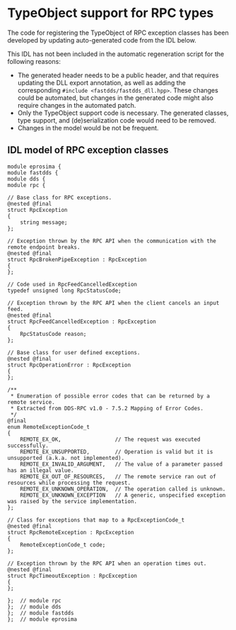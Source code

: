 # TypeObject support for RPC types

The code for registering the TypeObject of RPC exception classes has been developed by updating
auto-generated code from the IDL below.

This IDL has not been included in the automatic regeneration script for the following reasons:

* The generated header needs to be a public header, and that requires updating the DLL export
  annotation, as well as adding the corresponding `#include <fastdds/fastdds_dll.hpp>`.
  These changes could be automated, but changes in the generated code might also require changes
  in the automated patch.
* Only the TypeObject support code is necessary.
  The generated classes, type support, and (de)serialization code would need to be removed.
* Changes in the model would be not be frequent.

## IDL model of RPC exception classes

```
module eprosima {
module fastdds {
module dds {
module rpc {

// Base class for RPC exceptions.
@nested @final
struct RpcException
{
    string message;
};

// Exception thrown by the RPC API when the communication with the remote endpoint breaks.
@nested @final
struct RpcBrokenPipeException : RpcException
{
};

// Code used in RpcFeedCancelledException
typedef unsigned long RpcStatusCode;

// Exception thrown by the RPC API when the client cancels an input feed.
@nested @final
struct RpcFeedCancelledException : RpcException
{
    RpcStatusCode reason;
};

// Base class for user defined exceptions.
@nested @final
struct RpcOperationError : RpcException
{
};

/**
 * Enumeration of possible error codes that can be returned by a remote service.
 * Extracted from DDS-RPC v1.0 - 7.5.2 Mapping of Error Codes.
 */
@final
enum RemoteExceptionCode_t
{
    REMOTE_EX_OK,                 // The request was executed successfully.
    REMOTE_EX_UNSUPPORTED,        // Operation is valid but it is unsupported (a.k.a. not implemented).
    REMOTE_EX_INVALID_ARGUMENT,   // The value of a parameter passed has an illegal value.
    REMOTE_EX_OUT_OF_RESOURCES,   // The remote service ran out of resources while processing the request.
    REMOTE_EX_UNKNOWN_OPERATION,  // The operation called is unknown.
    REMOTE_EX_UNKNOWN_EXCEPTION   // A generic, unspecified exception was raised by the service implementation.
};

// Class for exceptions that map to a RpcExceptionCode_t
@nested @final
struct RpcRemoteException : RpcException
{
    RemoteExceptionCode_t code;
};

// Exception thrown by the RPC API when an operation times out.
@nested @final
struct RpcTimeoutException : RpcException
{
};

};  // module rpc
};  // module dds
};  // module fastdds
};  // module eprosima

```
